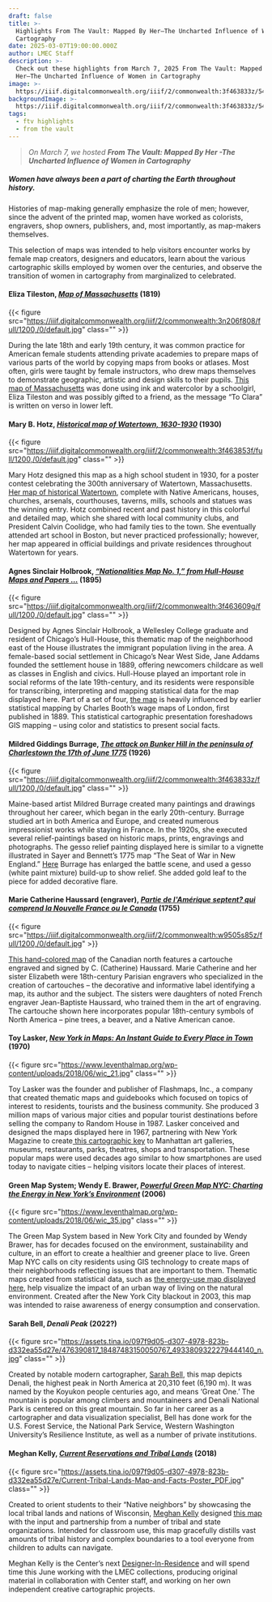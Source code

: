 ```yaml
---
draft: false
title: >-
  Highlights From The Vault: Mapped By Her—The Uncharted Influence of Women in
  Cartography
date: 2025-03-07T19:00:00.000Z
author: LMEC Staff
description: >-
  Check out these highlights from March 7, 2025 From The Vault: Mapped By
  Her—The Uncharted Influence of Women in Cartography
image: >-
  https://iiif.digitalcommonwealth.org/iiif/2/commonwealth:3f463833z/540,5280,7582,3830/1200,/0/default.jpg
backgroundImage: >-
  https://iiif.digitalcommonwealth.org/iiif/2/commonwealth:3f463833z/540,5280,7582,3830/1200,/0/default.jpg
tags:
  - ftv highlights
  - from the vault
---
```


> *On March 7, we hosted **From The Vault: Mapped By Her -The Uncharted Influence of Women in Cartography***

##### Women have always been a part of charting the Earth throughout history.

Histories of map-making generally emphasize the role of men; however, since the advent of the printed map, women have worked as colorists, engravers, shop owners, publishers, and, most importantly, as map-makers themselves. 

This selection of maps was intended to help visitors encounter works by female map creators, designers and educators, learn about the various cartographic skills employed by women over the centuries, and observe the transition of women in cartography from marginalized to celebrated. 

#### Eliza Tileston, ***[Map of Massachusetts](https://collections.leventhalmap.org/search/commonwealth:mw22xn331)*** (1819)

{{< figure src="https://iiif.digitalcommonwealth.org/iiif/2/commonwealth:3n206f808/full/1200,/0/default.jpg" class="" >}}

During the late 18th and early 19th century, it was common practice for American female students attending private academies to prepare maps of various parts of the world by copying maps from books or atlases. Most often, girls were taught by female instructors, who drew maps themselves to demonstrate geographic, artistic and design skills to their pupils. [This map of Massachusetts](https://collections.leventhalmap.org/search/commonwealth:mw22xn331) was done using ink and watercolor by a schoolgirl, Eliza Tileston and was possibly gifted to a friend, as the message “To Clara” is written on verso in lower left.

#### Mary B. Hotz, ***[Historical map of Watertown, 1630-1930](https://collections.leventhalmap.org/search/commonwealth:3f4638525)*** (1930)

{{< figure src="https://iiif.digitalcommonwealth.org/iiif/2/commonwealth:3f463853f/full/1200,/0/default.jpg" class="" >}}

Mary Hotz designed this map as a high school student in 1930, for a poster contest celebrating the 300th anniversary of Watertown, Massachusetts. [Her map of historical Watertown](https://collections.leventhalmap.org/search/commonwealth:3f4638525), complete with Native Americans, houses, churches, arsenals, courthouses, taverns, mills, schools and statues was the winning entry. Hotz combined recent and past history in this colorful and detailed map, which she shared with local community clubs, and President Calvin Coolidge, who had family ties to the town. She eventually attended art school in Boston, but never practiced professionally; however, her map appeared in official buildings and private residences throughout Watertown for years.

#### Agnes Sinclair Holbrook, ***[“Nationalities Map No. 1,” from Hull-House Maps and Papers …](https://collections.leventhalmap.org/search/commonwealth:3f4636086)*** (1895)

{{< figure src="https://iiif.digitalcommonwealth.org/iiif/2/commonwealth:3f463609g/full/1200,/0/default.jpg" class="" >}}

Designed by Agnes Sinclair Holbrook, a Wellesley College graduate and resident of Chicago’s Hull-House, this thematic map of the neighborhood east of the House illustrates the immigrant population living in the area. A female-based social settlement in Chicago’s Near West Side, Jane Addams founded the settlement house in 1889, offering newcomers childcare as well as classes in English and civics. Hull-House played an important role in social reforms of the late 19th-century, and its residents were responsible for transcribing, interpreting and mapping statistical data for the map displayed here. Part of a set of four, [the map](https://collections.leventhalmap.org/search/commonwealth:3f4636086) is heavily influenced by earlier statistical mapping by Charles Booth’s wage maps of London, first published in 1889. This statistical cartographic presentation foreshadows GIS mapping – using color and statistics to present social facts.

#### Mildred Giddings Burrage, ***[The attack on Bunker Hill in the peninsula of Charlestown the 17th of June 1775](https://collections.leventhalmap.org/search/commonwealth:3f463832p)*** (1926)

{{< figure src="https://iiif.digitalcommonwealth.org/iiif/2/commonwealth:3f463833z/full/1200,/0/default.jpg" class="" >}}

Maine-based artist Mildred Burrage created many paintings and drawings throughout her career, which began in the early 20th-century. Burrage studied art in both America and Europe, and created numerous impressionist works while staying in France. In the 1920s, she executed several relief-paintings based on historic maps, prints, engravings and photographs. The gesso relief painting displayed here is similar to a vignette illustrated in Sayer and Bennett’s 1775 map “The Seat of War in New England.” [Here](https://collections.leventhalmap.org/search/commonwealth:3f463832p) Burrage has enlarged the battle scene, and used a gesso (white paint mixture) build-up to show relief. She added gold leaf to the piece for added decorative flare.

#### Marie Catherine Haussard (engraver), ***[Partie de l'Amérique septent? qui comprend la Nouvelle France ou le Canada](https://collections.leventhalmap.org/search/commonwealth:w9505s84p)*** (1755)

{{< figure src="https://iiif.digitalcommonwealth.org/iiif/2/commonwealth:w9505s85z/full/1200,/0/default.jpg" >}}

[This hand-colored map](https://collections.leventhalmap.org/search/commonwealth:w9505s84p) of the Canadian north features a cartouche engraved and signed by C. (Catherine) Haussard. Marie Catherine and her sister Elizabeth were 18th-century Parisian engravers who specialized in the creation of cartouches – the decorative and informative label identifying a map, its author and the subject. The sisters were daughters of noted French engraver Jean-Baptiste Haussard, who trained them in the art of engraving. The cartouche shown here incorporates popular 18th-century symbols of North America – pine trees, a beaver, and a Native American canoe.

#### Toy Lasker, ***[New York in Maps: An Instant Guide to Every Place in Town](https://bpl.bibliocommons.com/v2/record/S75C380008)*** (1970)

{{< figure src="https://www.leventhalmap.org/wp-content/uploads/2018/06/wic_21.jpg" class="" >}}

Toy Lasker was the founder and publisher of Flashmaps, Inc., a company that created thematic maps and guidebooks which focused on topics of interest to residents, tourists and the business community. She produced 3 million maps of various major cities and popular tourist destinations before selling the company to Random House in 1987. Lasker conceived and designed the maps displayed here in 1967, partnering with New York Magazine to create[ this cartographic key](https://bpl.bibliocommons.com/v2/record/S75C380008) to Manhattan art galleries, museums, restaurants, parks, theatres, shops and transportation. These popular maps were used decades ago similar to how smartphones are used today to navigate cities – helping visitors locate their places of interest.

#### Green Map System; Wendy E. Brawer, ***[Powerful Green Map NYC: Charting the Energy in New York’s Environment](https://bpl.bibliocommons.com/v2/record/S75C4727385)*** (2006)

{{< figure src="https://www.leventhalmap.org/wp-content/uploads/2018/06/wic_35.jpg" class="" >}}

The Green Map System based in New York City and founded by Wendy Brawer, has for decades focused on the environment, sustainability and culture, in an effort to create a healthier and greener place to live. Green Map NYC calls on city residents using GIS technology to create maps of their neighborhoods reflecting issues that are important to them. Thematic maps created from statistical data, such as [the energy-use map displayed here](https://bpl.bibliocommons.com/v2/record/S75C4727385), help visualize the impact of an urban way of living on the natural environment. Created after the New York City blackout in 2003, this map was intended to raise awareness of energy consumption and conservation.

#### Sarah Bell, ***Denali Peak*** (2022?)

{{< figure src="https://assets.tina.io/097f9d05-d307-4978-823b-d332ea55d27e/476390817_18487483150050767_4933809322279444140_n.jpg" class="" >}}

Created by notable modern cartographer, [Sarah Bell](https://www.sarahbellmaps.com/portfolio/), this map depicts Denali, the highest peak in North America at 20,310 feet (6,190 m). It was named by the Koyukon people centuries ago, and means ‘Great One.’ The mountain is popular among climbers and mountaineers and Denali National Park is centered on this great mountain. So far in her career as a cartographer and data visualization specialist, Bell has done work for the U.S. Forest Service, the National Park Service, Western Washington University’s Resilience Institute, as well as a number of private institutions.

#### Meghan Kelly, ***[Current Reservations and Tribal Lands](https://wisconsinfirstnations.org/current-tribal-lands-map-native-nations-facts/)*** (2018)

{{< figure src="https://assets.tina.io/097f9d05-d307-4978-823b-d332ea55d27e/Current-Tribal-Lands-Map-and-Facts-Poster_PDF.jpg" class="" >}}

Created to orient students to their “Native neighbors” by showcasing the local tribal lands and nations of Wisconsin, [Meghan Kelly](https://meghankelly-cartography.github.io/) designed [this map](https://wisconsinfirstnations.org/current-tribal-lands-map-native-nations-facts/) with the input and partnership from a number of tribal and state organizations. Intended for classroom use, this map gracefully distills vast amounts of tribal history and complex boundaries to a tool everyone from children to adults can navigate. 

Meghan Kelly is the Center’s next [Designer-In-Residence](https://www.leventhalmap.org/research/designer-in-residence/) and will spend time this June working with the LMEC collections, producing original material in collaboration with Center staff, and working on her own independent creative cartographic projects.
